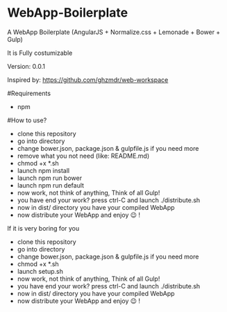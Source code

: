 # WebApp-Boilerplate

A WebApp Boilerplate (AngularJS + Normalize.css + Lemonade + Bower + Gulp)

It is Fully costumizable

Version: 0.0.1

Inspired by: https://github.com/ghzmdr/web-workspace

#Requirements

+	npm

#How to use?

+	clone this repository
+	go into directory
+	change bower.json, package.json & gulpfile.js if you need more
+	remove what you not need (like: README.md)
+	chmod +x *.sh
+	launch npm install
+	launch npm run bower
+	launch npm run default
+	now work, not think of anything, Think of all Gulp!
+	you have end your work? press ctrl-C and launch ./distribute.sh
+	now in dist/ directory you have your compiled WebApp
+	now distribute your WebApp and enjoy :wink: !

If it is very boring for you

+	clone this repository
+	go into directory
+	change bower.json, package.json & gulpfile.js if you need more
+	chmod +x *.sh
+	launch setup.sh
+	now work, not think of anything, Think of all Gulp!
+	you have end your work? press ctrl-C and launch ./distribute.sh
+	now in dist/ directory you have your compiled WebApp
+	now distribute your WebApp and enjoy :wink: !